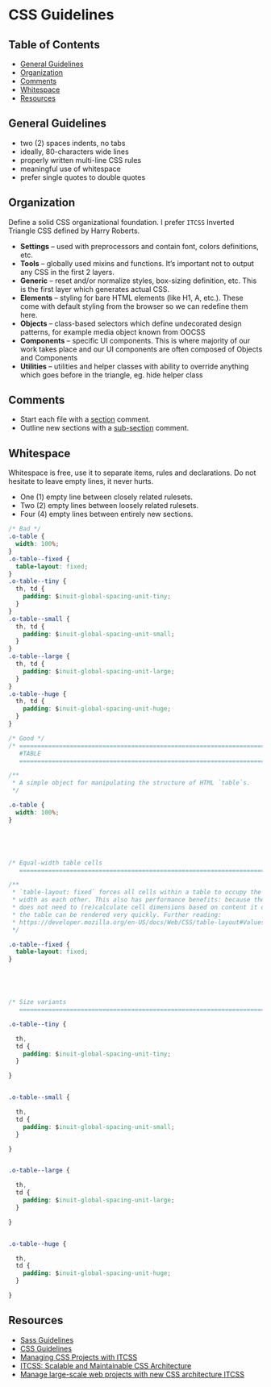 # CSS Guidelines

## Table of Contents

* [General Guidelines](#general-guidelines)
* [Organization](#organization)
* [Comments](#comments)
* [Whitespace](#whitespace)
* [Resources](#resources)

## General Guidelines

* two (2) spaces indents, no tabs
* ideally, 80-characters wide lines
* properly written multi-line CSS rules
* meaningful use of whitespace
* prefer single quotes to double quotes

## Organization

Define a solid CSS organizational foundation. I prefer `ITCSS` Inverted Triangle CSS defined by Harry Roberts.

* **Settings** – used with preprocessors and contain font, colors definitions, etc.
* **Tools** – globally used mixins and functions. It’s important not to output any CSS in the first 2 layers.
* **Generic** – reset and/or normalize styles, box-sizing definition, etc. This is the first layer which generates actual CSS.
* **Elements** – styling for bare HTML elements (like H1, A, etc.). These come with default styling from the browser so we can redefine them here.
* **Objects** – class-based selectors which define undecorated design patterns, for example media object known from OOCSS
* **Components** – specific UI components. This is where majority of our work takes place and our UI components are often composed of Objects and Components
* **Utilities** – utilities and helper classes with ability to override anything which goes before in the triangle, eg. hide helper class

## Comments

* Start each file with a [section](https://github.com/alexcarpenter/vscode-idiomatic-css-comments-snippets#section-com-section) comment.
* Outline new sections with a [sub-section](https://github.com/alexcarpenter/vscode-idiomatic-css-comments-snippets#sub-section-com-subsection) comment.

## Whitespace

Whitespace is free, use it to separate items, rules and declarations. Do not hesitate to leave empty lines, it never hurts.

* One (1) empty line between closely related rulesets.
* Two (2) empty lines between loosely related rulesets.
* Four (4) empty lines between entirely new sections.

```css
/* Bad */
.o-table {
  width: 100%;
}
.o-table--fixed {
  table-layout: fixed;
}
.o-table--tiny {
  th, td {
    padding: $inuit-global-spacing-unit-tiny;
  }
}
.o-table--small {
  th, td {
    padding: $inuit-global-spacing-unit-small;
  }
}
.o-table--large {
  th, td {
    padding: $inuit-global-spacing-unit-large;
  }
}
.o-table--huge {
  th, td {
    padding: $inuit-global-spacing-unit-huge;
  }
}

/* Good */
/* ==========================================================================
   #TABLE
   ========================================================================== */

/**
 * A simple object for manipulating the structure of HTML `table`s.
 */

.o-table {
  width: 100%;
}





/* Equal-width table cells
   ========================================================================== */

/**
 * `table-layout: fixed` forces all cells within a table to occupy the same
 * width as each other. This also has performance benefits: because the browser
 * does not need to (re)calculate cell dimensions based on content it discovers,
 * the table can be rendered very quickly. Further reading:
 * https://developer.mozilla.org/en-US/docs/Web/CSS/table-layout#Values
 */

.o-table--fixed {
  table-layout: fixed;
}





/* Size variants
   ========================================================================== */

.o-table--tiny {

  th,
  td {
    padding: $inuit-global-spacing-unit-tiny;
  }

}


.o-table--small {

  th,
  td {
    padding: $inuit-global-spacing-unit-small;
  }

}


.o-table--large {

  th,
  td {
    padding: $inuit-global-spacing-unit-large;
  }

}


.o-table--huge {

  th,
  td {
    padding: $inuit-global-spacing-unit-huge;
  }

}
```

## Resources

* [Sass Guidelines](https://sass-guidelin.es)
* [CSS Guidelines](https://cssguidelin.es/)
* [Managing CSS Projects with ITCSS](https://speakerdeck.com/dafed/managing-css-projects-with-itcss)
* [ITCSS: Scalable and Maintainable CSS Architecture](https://www.xfive.co/blog/itcss-scalable-maintainable-css-architecture/)
* [Manage large-scale web projects with new CSS architecture ITCSS](http://www.creativebloq.com/web-design/manage-large-scale-web-projects-new-css-architecture-itcss-41514731)